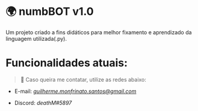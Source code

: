 # 🌍 numbBOT v1.0
Um projeto criado a fins didáticos para melhor fixamento e aprendizado da linguagem utilizada(.py).

# Funcionalidades atuais:


> 📩 Caso queira me contatar, utilize as redes abaixo:

- E-mail: *guilherme.monfrinato.santos@gmail.com*

- Discord: *deathM#5897*
